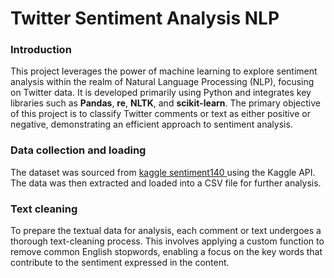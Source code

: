 # Twitter Sentiment Analysis NLP

### Introduction

This project leverages the power of machine learning to explore sentiment analysis within the realm of Natural Language Processing (NLP), focusing on Twitter data. It is developed primarily using Python and integrates key libraries such as **Pandas**, **re**, **NLTK**, and **scikit-learn**. The primary objective of this project is to classify Twitter comments or text as either positive or negative, demonstrating an efficient approach to sentiment analysis.

### Data collection and loading

The dataset was sourced from [kaggle sentiment140 ](https://www.kaggle.com/datasets/kazanova/sentiment140) using the Kaggle API. The data was then extracted and loaded into a CSV file for further analysis.

### Text cleaning

To prepare the textual data for analysis, each comment or text undergoes a thorough text-cleaning process. This involves applying a custom function to remove common English stopwords, enabling a focus on the key words that contribute to the sentiment expressed in the content.
